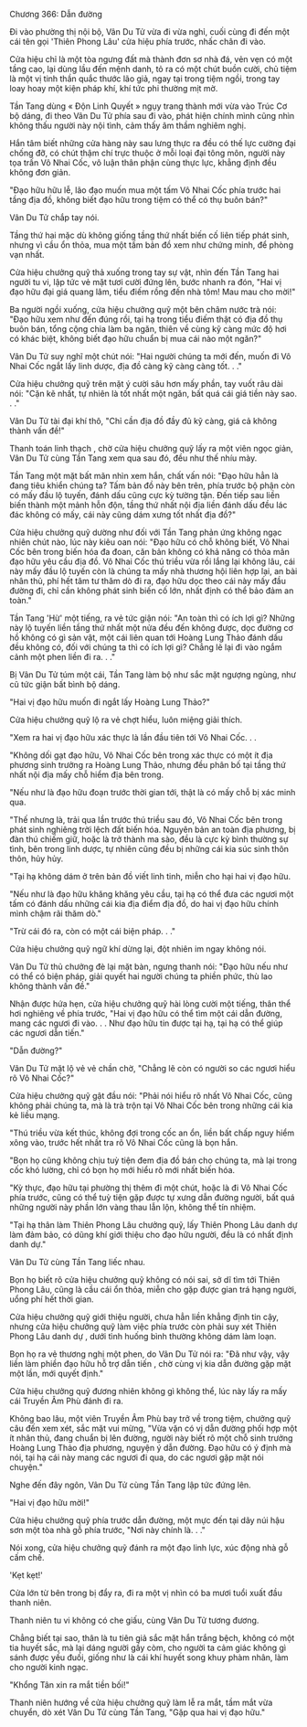 




Chương 366: Dẫn đường


Đi vào phường thị nội bộ, Vân Du Tử vừa đi vừa nghỉ, cuối cùng đi đến một cái tên gọi 'Thiên Phong Lâu' cửa hiệu phía trước, nhấc chân đi vào.

Cửa hiệu chỉ là một tòa ngưng đất mà thành đơn sơ nhà đá, vẻn vẹn có một tầng cao, lại dùng lầu đến mệnh danh, tỏ ra có một chút buồn cười, chủ tiệm là một vị tinh thần quắc thước lão giả, ngay tại trong tiệm ngồi, trong tay loay hoay một kiện pháp khí, khí tức phi thường mịt mờ.

Tần Tang dùng « Độn Linh Quyết » ngụy trang thành mới vừa vào Trúc Cơ bộ dáng, đi theo Vân Du Tử phía sau đi vào, phát hiện chính mình cũng nhìn không thấu người này nội tình, cảm thấy âm thầm nghiêm nghị.

Hắn tâm biết những cửa hàng này sau lưng thực ra đều có thế lực cường đại chống đỡ, có chút thậm chí trực thuộc ở mỗi loại đại tông môn, người này tọa trấn Vô Nhai Cốc, vô luận thân phận cùng thực lực, khẳng định đều không đơn giản.

"Đạo hữu hữu lễ, lão đạo muốn mua một tấm Vô Nhai Cốc phía trước hai tầng địa đồ, không biết đạo hữu trong tiệm có thể có thụ buôn bán?"

Vân Du Tử chắp tay nói.

Tầng thứ hai mặc dù không giống tầng thứ nhất biến cố liên tiếp phát sinh, nhưng vì cầu ổn thỏa, mua một tấm bản đồ xem như chứng minh, để phòng vạn nhất.

Cửa hiệu chưởng quỹ thả xuống trong tay sự vật, nhìn đến Tần Tang hai người tu vi, lập tức vẻ mặt tươi cười đứng lên, bước nhanh ra đón, "Hai vị đạo hữu đại giá quang lâm, tiểu điếm rồng đến nhà tôm! Mau mau cho mời!"

Ba người ngồi xuống, cửa hiệu chưởng quỹ một bên châm nước trà nói: "Đạo hữu xem như đến đúng rồi, tại hạ trong tiểu điếm thật có địa đồ thụ buôn bán, tổng cộng chia làm ba ngăn, thiên về cùng kỹ càng mức độ hơi có khác biệt, không biết đạo hữu chuẩn bị mua cái nào một ngăn?"

Vân Du Tử suy nghĩ một chút nói: "Hai người chúng ta mới đến, muốn đi Vô Nhai Cốc ngắt lấy linh dược, địa đồ càng kỹ càng càng tốt. . ."

Cửa hiệu chưởng quỹ trên mặt ý cười sâu hơn mấy phần, tay vuốt râu dài nói: "Cặn kẽ nhất, tự nhiên là tốt nhất một ngăn, bất quá cái giá tiền này sao. . ."

Vân Du Tử tài đại khí thô, "Chỉ cần địa đồ đầy đủ kỹ càng, giá cả không thành vấn đề!"

Thanh toán linh thạch , chờ cửa hiệu chưởng quỹ lấy ra một viên ngọc giản, Vân Du Tử cùng Tần Tang xem qua sau đó, đều như thế nhíu mày.

Tần Tang một mặt bất mãn nhìn xem hắn, chất vấn nói: "Đạo hữu hẳn là đang tiêu khiển chúng ta? Tấm bản đồ này bên trên, phía trước bộ phận còn có mấy đầu lộ tuyến, đánh dấu cũng cực kỳ tường tận. Đến tiếp sau liền biến thành một mảnh hỗn độn, tầng thứ nhất nội địa liền đánh dấu đều lác đác không có mấy, cái này cũng dám xưng tốt nhất địa đồ?"

Cửa hiệu chưởng quỹ dường như đối với Tần Tang phản ứng không ngạc nhiên chút nào, lúc này kiêu oan nói: "Đạo hữu có chỗ không biết, Vô Nhai Cốc bên trong biến hóa đa đoan, căn bản không có khả năng có thỏa mãn đạo hữu yêu cầu địa đồ. Vô Nhai Cốc thú triều vừa rồi lắng lại không lâu, cái này mấy đầu lộ tuyến còn là chúng ta mấy nhà thương hội liên hợp lại, an bài nhân thủ, phí hết tâm tư thăm dò đi ra, đạo hữu dọc theo cái này mấy đầu đường đi, chỉ cần không phát sinh biến cố lớn, nhất định có thể bảo đảm an toàn."

Tần Tang 'Hừ' một tiếng, ra vẻ tức giận nói: "An toàn thì có ích lợi gì? Những này lộ tuyến liền tầng thứ nhất một nửa đều đến không được, dọc đường cơ hồ không có gì sản vật, một cái liên quan tới Hoàng Lung Thảo đánh dấu đều không có, đối với chúng ta thì có ích lợi gì? Chẳng lẽ lại đi vào ngắm cảnh một phen liền đi ra. . ."

Bị Vân Du Tử túm một cái, Tần Tang làm bộ như sắc mặt ngượng ngùng, như cũ tức giận bất bình bộ dáng.

"Hai vị đạo hữu muốn đi ngắt lấy Hoàng Lung Thảo?"

Cửa hiệu chưởng quỹ lộ ra vẻ chợt hiểu, luôn miệng giải thích.

"Xem ra hai vị đạo hữu xác thực là lần đầu tiên tới Vô Nhai Cốc. . .

"Không dối gạt đạo hữu, Vô Nhai Cốc bên trong xác thực có một ít địa phương sinh trưởng ra Hoàng Lung Thảo, nhưng đều phân bố tại tầng thứ nhất nội địa mấy chỗ hiểm địa bên trong.

"Nếu như là đạo hữu đoạn trước thời gian tới, thật là có mấy chỗ bị xác minh qua.

"Thế nhưng là, trải qua lần trước thú triều sau đó, Vô Nhai Cốc bên trong phát sinh nghiêng trời lệch đất biến hóa. Nguyên bản an toàn địa phương, bị đàn thú chiếm giữ, hoặc là trở thành ma sào, đều là cực kỳ bình thường sự tình, bên trong linh dược, tự nhiên cũng đều bị những cái kia súc sinh thôn thôn, hủy hủy.

"Tại hạ không dám ở trên bản đồ viết linh tinh, miễn cho hại hai vị đạo hữu.

"Nếu như là đạo hữu khăng khăng yêu cầu, tại hạ có thể đưa các ngươi một tấm có đánh dấu những cái kia địa điểm địa đồ, do hai vị đạo hữu chính mình chậm rãi thăm dò."

"Trừ cái đó ra, còn có một cái biện pháp. . ."

Cửa hiệu chưởng quỹ ngữ khí dừng lại, đột nhiên im ngay không nói.

Vân Du Tử thủ chưởng đè lại mặt bàn, ngưng thanh nói: "Đạo hữu nếu như có thể có biện pháp, giải quyết hai người chúng ta phiền phức, thù lao không thành vấn đề."

Nhận được hứa hẹn, cửa hiệu chưởng quỹ hài lòng cười một tiếng, thân thể hơi nghiêng về phía trước, "Hai vị đạo hữu có thể tìm một cái dẫn đường, mang các ngươi đi vào. . . Như đạo hữu tin được tại hạ, tại hạ có thể giúp các ngươi dẫn tiến."

"Dẫn đường?"

Vân Du Tử mặt lộ vẻ vẻ chần chờ, "Chẳng lẽ còn có người so các ngươi hiểu rõ Vô Nhai Cốc?"

Cửa hiệu chưởng quỹ gật đầu nói: "Phải nói hiểu rõ nhất Vô Nhai Cốc, cũng không phải chúng ta, mà là trà trộn tại Vô Nhai Cốc bên trong những cái kia kẻ liều mạng.

"Thú triều vừa kết thúc, không đợi trong cốc an ổn, liền bất chấp nguy hiểm xông vào, trước hết nhất tra rõ Vô Nhai Cốc cũng là bọn hắn.

"Bọn họ cũng không chịu tuỳ tiện đem địa đồ bán cho chúng ta, mà lại trong cốc khó lường, chỉ có bọn họ mới hiểu rõ mới nhất biến hóa.

"Kỳ thực, đạo hữu tại phường thị thêm đi một chút, hoặc là đi Vô Nhai Cốc phía trước, cũng có thể tuỳ tiện gặp được tự xưng dẫn đường người, bất quá những người này phần lớn vàng thau lẫn lộn, không thể tín nhiệm.

"Tại hạ thân làm Thiên Phong Lâu chưởng quỹ, lấy Thiên Phong Lâu danh dự làm đảm bảo, có dũng khí giới thiệu cho đạo hữu người, đều là có nhất định danh dự."

Vân Du Tử cùng Tần Tang liếc nhau.

Bọn họ biết rõ cửa hiệu chưởng quỹ không có nói sai, sở dĩ tìm tới Thiên Phong Lâu, cũng là cầu cái ổn thỏa, miễn cho gặp được gian trá hạng người, uổng phí hết thời gian.

Cửa hiệu chưởng quỹ giới thiệu người, chưa hẳn liền khẳng định tin cậy, nhưng cửa hiệu chưởng quỹ làm việc phía trước còn phải suy xét Thiên Phong Lâu danh dự , dưới tình huống bình thường không dám làm loạn.

Bọn họ ra vẻ thương nghị một phen, do Vân Du Tử nói ra: "Đã như vậy, vậy liền làm phiền đạo hữu hỗ trợ dẫn tiến , chờ cùng vị kia dẫn đường gặp mặt một lần, mới quyết định."

Cửa hiệu chưởng quỹ đương nhiên không gì không thể, lúc này lấy ra mấy cái Truyền Âm Phù đánh đi ra.

Không bao lâu, một viên Truyền Âm Phù bay trở về trong tiệm, chưởng quỹ câu đến xem xét, sắc mặt vui mừng, "Vừa vặn có vị dẫn đường phối hợp một ít nhân thủ, đang chuẩn bị lên đường, người này biết rõ một chỗ sinh trưởng Hoàng Lung Thảo địa phương, nguyện ý dẫn đường. Đạo hữu có ý định mà nói, tại hạ cái này mang các ngươi đi qua, do các ngươi gặp mặt nói chuyện."

Nghe đến đây ngôn, Vân Du Tử cùng Tần Tang lập tức đứng lên.

"Hai vị đạo hữu mời!"

Cửa hiệu chưởng quỹ phía trước dẫn đường, một mực đến tại dãy núi hậu sơn một tòa nhà gỗ phía trước, "Nơi này chính là. . ."

Nói xong, cửa hiệu chưởng quỹ đánh ra một đạo linh lực, xúc động nhà gỗ cấm chế.

'Kẹt kẹt!'

Cửa lớn từ bên trong bị đẩy ra, đi ra một vị nhìn có ba mươi tuổi xuất đầu thanh niên.

Thanh niên tu vi không có che giấu, cùng Vân Du Tử tương đương.

Chẳng biết tại sao, thân là tu tiên giả sắc mặt hắn trắng bệch, không có một tia huyết sắc, mà lại dáng người gầy còm, cho người ta cảm giác không gì sánh được yếu đuối, giống như là cái khí huyết song khuy phàm nhân, làm cho người kinh ngạc.

"Khổng Tân xin ra mắt tiền bối!"

Thanh niên hướng về cửa hiệu chưởng quỹ làm lễ ra mắt, tầm mắt vừa chuyển, dò xét Vân Du Tử cùng Tần Tang, "Gặp qua hai vị đạo hữu."




